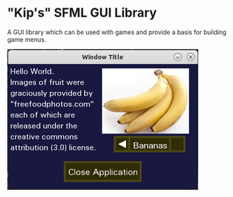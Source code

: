 # "Kip's" SFML GUI Library

A GUI library which can be used with games and provide a basis for building game menus.

![Screen shot of the simple demo app.](/demos/demo-screenie.png "App Screenie")
